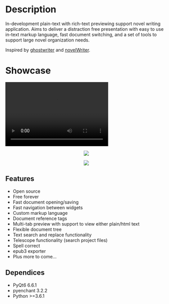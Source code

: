 # Description
In-development plain-text with rich-text previewing support novel writing application. Aims to deliver 
a distraction free presentation with easy to use in-text markup language, fast document switching, and a set of tools
to support large novel organization needs.

Inspired by <a href="https://github.com/KDE/ghostwriter">ghostwriter</a> and <a href="https://github.com/vkbo/novelWriter">novelWriter</a>.

# Showcase
<video src="https://github.com/Michael-R-R/markup-writer/assets/54217603/a6d5950c-af11-4f22-b1bc-2011abc55a86" width="320" height="200" controls preload></video>
<p align=center><img align=center src="https://github.com/Michael-R-R/markup-writer/assets/54217603/c0eccbbd-4697-44ec-bd22-a5801ee004b7"></p>
<p align=center><img align=center src="https://github.com/Michael-R-R/markup-writer/assets/54217603/fc7a7e4f-5310-4907-b62a-956d4af5922c"></p>

## Features
+ Open source
+ Free forever
+ Fast document opening/saving
+ Fast navigation between widgets
+ Custom markup language
+ Document reference tags
+ Multi-tab preview with support to view either plain/html text
+ Flexible document tree
+ Text search and replace functionality
+ Telescope functionality (search project files)
+ Spell correct
+ epub3 exporter
+ Plus more to come...

## Dependices
+ PyQt6 6.6.1
+ pyenchant 3.2.2
+ Python >=3.6.1
